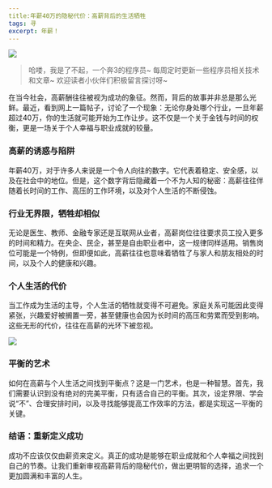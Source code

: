 ```yaml
---
title:年薪40万的隐秘代价：高薪背后的生活牺牲
tags: 寻
excerpt: 年薪！
---
```



![](https://files.mdnice.com/user/26505/0ff0576d-e87d-4169-98c4-3ff17eeea8ce.png)

> 哈喽，我是了不起，一个奔3的程序员~
> 每周定时更新一些程序员相关技术和文章~
>欢迎读者小伙伴们积极留言探讨呀~

在当今社会，高薪酬往往被视为成功的象征。然而，背后的故事并非总是那么光鲜。最近，看到网上一篇帖子，讨论了一个现象：无论你身处哪个行业，一旦年薪超过40万，你的生活就可能开始为工作让步。这不仅是一个关于金钱与时间的权衡，更是一场关于个人幸福与职业成就的较量。


### 高薪的诱惑与陷阱
年薪40万，对于许多人来说是一个令人向往的数字。它代表着稳定、安全感，以及在社会中的地位。但是，这个数字背后隐藏着一个不为人知的秘密：高薪往往伴随着长时间的工作、高压的工作环境，以及对个人生活的不断侵蚀。

### 行业无界限，牺牲却相似
无论是医生、教师、金融专家还是互联网从业者，高薪岗位往往要求员工投入更多的时间和精力。在央企、民企，甚至是自由职业者中，这一规律同样适用。销售岗位可能是一个特例，但即便如此，高薪往往也意味着牺牲了与家人和朋友相处的时间，以及个人的健康和兴趣。


### 个人生活的代价
当工作成为生活的主导，个人生活的牺牲就变得不可避免。家庭关系可能因此变得紧张，兴趣爱好被搁置一旁，甚至健康也会因为长时间的高压和劳累而受到影响。这些无形的代价，往往在高薪的光环下被忽视。


![](https://files.mdnice.com/user/26505/4318f016-e5a8-4738-a7fc-e5d051d3c798.png)


### 平衡的艺术
如何在高薪与个人生活之间找到平衡点？这是一门艺术，也是一种智慧。首先，我们需要认识到没有绝对的完美平衡，只有适合自己的平衡。其次，设定界限、学会说“不”、合理安排时间，以及寻找能够提高工作效率的方法，都是实现这一平衡的关键。

### 结语：重新定义成功
成功不应该仅仅由薪资来定义。真正的成功是能够在职业成就和个人幸福之间找到自己的节奏。让我们重新审视高薪背后的隐秘代价，做出更明智的选择，追求一个更加圆满和丰富的人生。
